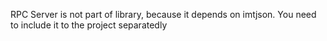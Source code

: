 RPC Server is not part of library, because it depends on imtjson. 
You need to include it to the project separatedly
